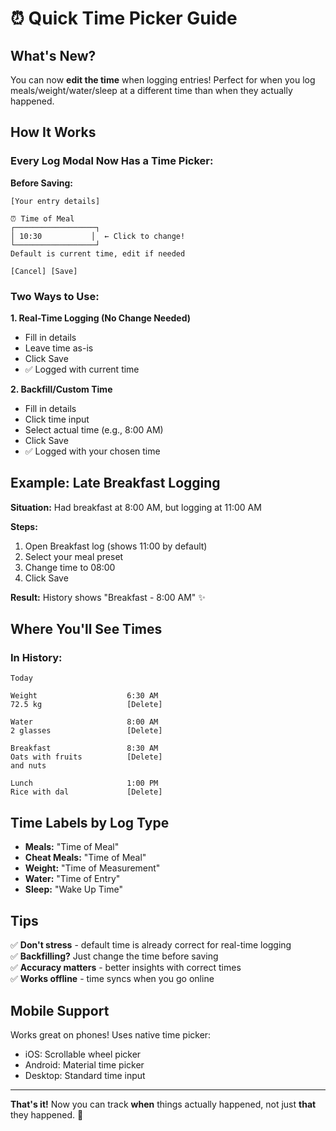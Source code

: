 # ⏰ Quick Time Picker Guide

## What's New?

You can now **edit the time** when logging entries! Perfect for when you log meals/weight/water/sleep at a different time than when they actually happened.

## How It Works

### Every Log Modal Now Has a Time Picker:

**Before Saving:**
```
[Your entry details]

⏰ Time of Meal
┌──────────────────┐
│ 10:30           │  ← Click to change!
└──────────────────┘
Default is current time, edit if needed

[Cancel] [Save]
```

### Two Ways to Use:

**1. Real-Time Logging (No Change Needed)**
- Fill in details
- Leave time as-is
- Click Save
- ✅ Logged with current time

**2. Backfill/Custom Time**
- Fill in details
- Click time input
- Select actual time (e.g., 8:00 AM)
- Click Save
- ✅ Logged with your chosen time

## Example: Late Breakfast Logging

**Situation:** Had breakfast at 8:00 AM, but logging at 11:00 AM

**Steps:**
1. Open Breakfast log (shows 11:00 by default)
2. Select your meal preset
3. Change time to 08:00
4. Click Save

**Result:** History shows "Breakfast - 8:00 AM" ✨

## Where You'll See Times

### In History:
```
Today

Weight                    6:30 AM
72.5 kg                   [Delete]

Water                     8:00 AM
2 glasses                 [Delete]

Breakfast                 8:30 AM
Oats with fruits          [Delete]
and nuts

Lunch                     1:00 PM
Rice with dal             [Delete]
```

## Time Labels by Log Type

- **Meals:** "Time of Meal"
- **Cheat Meals:** "Time of Meal"  
- **Weight:** "Time of Measurement"
- **Water:** "Time of Entry"
- **Sleep:** "Wake Up Time"

## Tips

✅ **Don't stress** - default time is already correct for real-time logging  
✅ **Backfilling?** Just change the time before saving  
✅ **Accuracy matters** - better insights with correct times  
✅ **Works offline** - time syncs when you go online  

## Mobile Support

Works great on phones! Uses native time picker:
- iOS: Scrollable wheel picker
- Android: Material time picker
- Desktop: Standard time input

---

**That's it!** Now you can track **when** things actually happened, not just **that** they happened. 🎉
